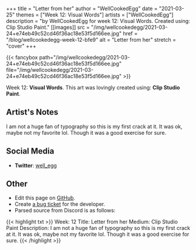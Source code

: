 +++
title =       "Letter from her"
author =      "WellCookedEgg"
date =        "2021-03-25"
themes =      ["Week 12: Visual Words"]
artists =     ["WellCookedEgg"]
description = "by WellCookedEgg for week 12: Visual Words. Created using: Clip Studio Paint."
[[images]]
              src = "/img/wellcookedegg/2021-03-24+e74eb49c52cd46f36ac18e53f5d166ee.jpg"
              href = "/blog/wellcookedegg-week-12-bfe9"
              alt = "Letter from her"
              stretch = "cover"
+++


{{< fancybox path="/img/wellcookedegg/2021-03-24+e74eb49c52cd46f36ac18e53f5d166ee.jpg" file="/img/wellcookedegg/2021-03-24+e74eb49c52cd46f36ac18e53f5d166ee.jpg" >}}


Week 12: **Visual Words**. This art was lovingly created using: **Clip Studio Paint**.

## Artist's Notes

I am not a huge fan of typography so this is my first crack at it. It was ok, maybe not my favorite lol. Though it was a good exercise for sure.

## Social Media

- **Twitter**: <a href='https://twitter.com/well_egg' target='_blank'>well_egg</a>


## Other

- Edit this page on [GitHub](https://github.com/teaminkling/web-refresh/edit/main/blog/content/blog/wellcookedegg-week-12-bfe9.md).
- Create [a bug ticket](https://github.com/teaminkling/web-refresh/issues/new?assignees=&labels=bug&template=problem-report.md&title=) for the developer.
- Parsed source from Discord is as follows:

{{< highlight txt >}}
Week: 12
Title: Letter from her
Medium: Clip Studio Paint
Description: I am not a huge fan of typography so this is my first crack at it. It was ok, maybe not my favorite lol. Though it was a good exercise for sure.
{{< /highlight >}}